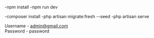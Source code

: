 -npm install
-npm run dev

-composer install
-php artisan migrate:fresh --seed
-php artisan serve



Username - admin@gmail.com<br>
Password - password
